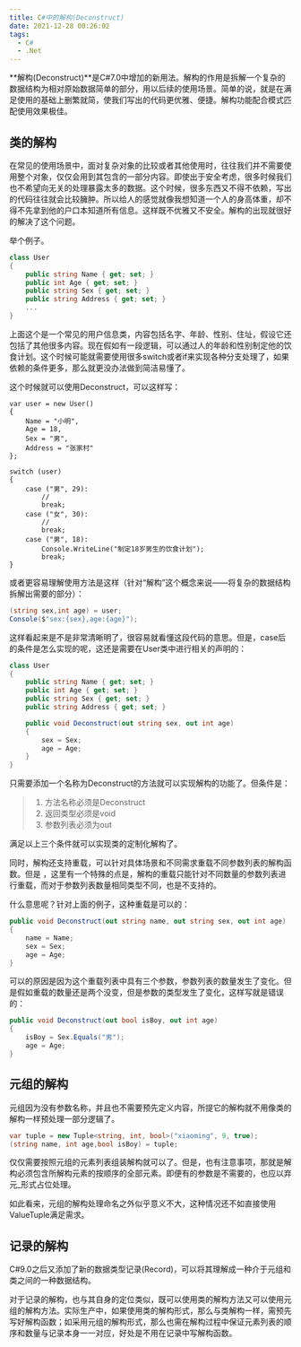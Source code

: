 ```yaml
---
title: C#中的解构(Deconstruct)
date: 2021-12-28 00:26:02
tags: 
  - C#
  - .Net
---
```


**解构(Deconstruct)**是C#7.0中增加的新用法。解构的作用是拆解一个复杂的数据结构为相对原始数据简单的部分，用以后续的使用场景。简单的说，就是在满足使用的基础上删繁就简，使我们写出的代码更优雅、便捷。解构功能配合模式匹配使用效果极佳。

## 类的解构

在常见的使用场景中，面对复杂对象的比较或者其他使用时，往往我们并不需要使用整个对象，仅仅会用到其包含的一部分内容。即使出于安全考虑，很多时候我们也不希望向无关的处理暴露太多的数据。这个时候，很多东西又不得不依赖，写出的代码往往就会比较臃肿。所以给人的感觉就像我想知道一个人的身高体重，却不得不先拿到他的户口本知道所有信息。这样既不优雅又不安全。解构的出现就很好的解决了这个问题。

举个例子。

```C#
class User
{
    public string Name { get; set; }
    public int Age { get; set; }
    public string Sex { get; set; }
    public string Address { get; set; }
    ...
}
```

上面这个是一个常见的用户信息类，内容包括名字、年龄、性别、住址，假设它还包括了其他很多内容。现在假如有一段逻辑，可以通过人的年龄和性别制定他的饮食计划。这个时候可能就需要使用很多switch或者if来实现各种分支处理了，如果依赖的条件更多，那么就更没办法做到简洁易懂了。

这个时候就可以使用Deconstruct，可以这样写：

```CSharp
var user = new User()
{
    Name = "小明",
    Age = 18,
    Sex = "男",
    Address = "张家村"
};

switch (user)
{
    case ("男", 29):
        //
        break;
    case ("女", 30):
        //
        break;
    case ("男", 18):
        Console.WriteLine("制定18岁男生的饮食计划");
        break;
}
```

或者更容易理解使用方法是这样（针对“解构”这个概念来说——将复杂的数据结构拆解出需要的部分）：

```c#
(string sex,int age) = user;
Console($"sex:{sex},age:{age}");
```

这样看起来是不是非常清晰明了，很容易就看懂这段代码的意思。但是，case后的条件是怎么实现的呢，这还是需要在User类中进行相关的声明的：

```C#
class User
{
    public string Name { get; set; }
    public int Age { get; set; }
    public string Sex { get; set; }
    public string Address { get; set; }

    public void Deconstruct(out string sex, out int age)
    {
        sex = Sex;
        age = Age;
    }
}
```

只需要添加一个名称为Deconstruct的方法就可以实现解构的功能了。但条件是：

>1. 方法名称必须是Deconstruct
>2. 返回类型必须是void
>3. 参数列表必须为out

满足以上三个条件就可以实现类的定制化解构了。

同时，解构还支持重载，可以针对具体场景和不同需求重载不同参数列表的解构函数。但是 ，这里有一个特殊的点是，解构的重载只能针对不同数量的参数列表进行重载，而对于参数列表数量相同类型不同，也是不支持的。

什么意思呢？针对上面的例子，这种重载是可以的：

```c#
public void Deconstruct(out string name, out string sex, out int age)
{
    name = Name;
    sex = Sex;
    age = Age;
}
```

可以的原因是因为这个重载列表中具有三个参数，参数列表的数量发生了变化。但是假如重载的数量还是两个没变，但是参数的类型发生了变化，这样写就是错误的：

```C#
public void Deconstruct(out bool isBoy, out int age)
{
    isBoy = Sex.Equals("男");
    age = Age;
}
```

## 元组的解构

元组因为没有参数名称，并且也不需要预先定义内容，所提它的解构就不用像类的解构一样预处理一部分逻辑了。

```C#
var tuple = new Tuple<string, int, bool>("xiaoming", 9, true);
(string name, int age,bool isBoy) = tuple;
```

仅仅需要按照元组的元素列表组装解构就可以了。但是，也有注意事项，那就是解构必须包含所解构元素的按顺序的全部元素。即便有的参数是不需要的，也应以弃元_形式占位处理。

如此看来，元组的解构处理命名之外似乎意义不大，这种情况还不如直接使用ValueTuple满足需求。

## 记录的解构

C#9.0之后又添加了新的数据类型记录(Record)，可以将其理解成一种介于元组和类之间的一种数据结构。

对于记录的解构，也与其自身的定位类似，既可以使用类的解构方法又可以使用元组的解构方法。实际生产中，如果使用类的解构形式，那么与类解构一样，需预先写好解构函数；如采用元组的解构形式，那么也需在解构过程中保证元素列表的顺序和数量与记录本身一一对应，好处是不用在记录中写解构函数。
